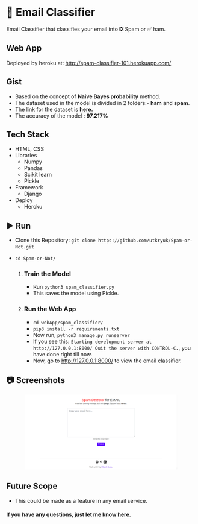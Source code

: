 # :e-mail: Email Classifier

Email Classifier that classifies your email into :negative_squared_cross_mark: Spam or :white_check_mark: ham.

## Web App

Deployed by heroku at: http://spam-classifier-101.herokuapp.com/

## Gist

- Based on the concept of **Naive Bayes probability** method.
- The dataset used in the model is divided in 2 folders:- **ham** and **spam**.
- The link for the dataset is [**here.**](https://www.kaggle.com/veleon/ham-and-spam-dataset)
- The accuracy of the model : **97.217%**

## Tech Stack

- HTML, CSS
- Libraries
  - Numpy
  - Pandas
  - Scikit learn
  - Pickle
- Framework
  - Django
- Deploy
  - Heroku

## :arrow_forward: Run

- Clone this Repository: `git clone https://github.com/utkryuk/Spam-or-Not.git`
- `cd Spam-or-Not/`

    1. ### Train the Model

        - Run `python3 spam_classifier.py`
        - This saves the model using Pickle.

    2. ### Run the Web App
       - `cd webApp/spam_classifier/`
       - `pip3 install -r requirements.txt`
       - Now run, `python3 manage.py runserver`
       - If you see this: `Starting development server at http://127.0.0.1:8000/ Quit the server with CONTROL-C.`, you have done right till now.
       - Now, go to http://127.0.0.1:8000/ to view the email classifier.


## :camera: Screenshots

<p align="center">
    <img alt="Home screen" src="./screenshots/email-classifier.png" width="80%"/>
</p>

## Future Scope

- This could be made as a feature in any email service.


#### If you have any questions, just let me know [here.](mailto:utkryuk@gmail.com)




 
